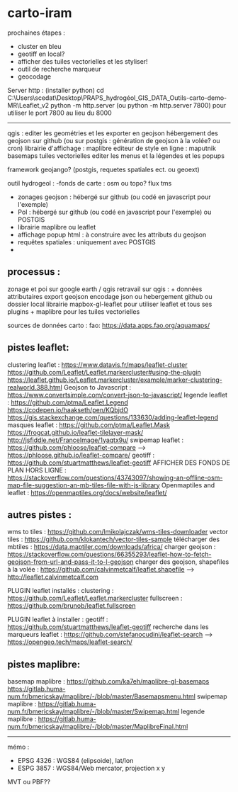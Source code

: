 # carto-iram
prochaines étapes :
- cluster en bleu
- geotiff en local?
- afficher des tuiles vectorielles et les styliser!
- outil de recherche marqueur
- geocodage

Server http :
(installer python)
cd C:\Users\scedat\Desktop\PRAPS_hydrogéol\_GIS_DATA\_Outils-carto-demo-MR\Leaflet_v2
python -m http.server
(ou python -m http.server 7800) pour utiliser le port 7800 au lieu du 8000

-------------------
qgis : editer les geométries et les exporter en geojson
hébergement des geojson sur github (ou sur postgis : génération de geojson à la volée? ou cron)
librairie d'affichage : maplibre
editeur de style en ligne : maputnik
basemaps tuiles vectorielles
editer les menus et la légendes et les popups

framework geojango? (postgis, requetes spatiales ect. ou geoext)


outil hydrogeol :
-fonds de carte : osm ou topo? flux tms
- zonages geojson : hébergé sur github (ou codé en javascript pour l'exemple)
- PoI : hébergé sur github (ou codé en javascript pour l'exemple) ou POSTGIS
- librairie maplibre ou leaflet
- affichage popup html : à construire avec les attributs du geojson
- requêtes spatiales : uniquement avec POSTGIS
- 


processus : 
-------------
zonage et poi sur google earth / qgis
retravail sur qgis : + données attributaires
export geojson
encodage json ou hebergement github ou dossier local
librairie mapbox-gl-leaflet pour utiliser leaflet et tous ses plugins + maplibre pour les tuiles vectorielles


sources de données carto :
fao: https://data.apps.fao.org/aquamaps/



pistes leaflet:
--------------
clustering leaflet : 
	https://www.datavis.fr/maps/leaflet-cluster
	https://github.com/Leaflet/Leaflet.markercluster#using-the-plugin
	https://leaflet.github.io/Leaflet.markercluster/example/marker-clustering-realworld.388.html
Geojson to Javascript : https://www.convertsimple.com/convert-json-to-javascript/
legende leaflet : 
	https://github.com/ptma/Leaflet.Legend
	https://codepen.io/haakseth/pen/KQbjdO
	https://gis.stackexchange.com/questions/133630/adding-leaflet-legend
masques leaflet : 
	https://github.com/ptma/Leaflet.Mask
	https://frogcat.github.io/leaflet-tilelayer-mask/
	http://jsfiddle.net/FranceImage/1yaqtx9u/
swipemap leaflet :
https://github.com/phloose/leaflet-compare --> https://phloose.github.io/leaflet-compare/
geotiff : 
https://github.com/stuartmatthews/leaflet-geotiff
AFFICHER DES FONDS DE PLAN HORS LIGNE : https://stackoverflow.com/questions/43743097/showing-an-offline-osm-map-file-suggestion-an-mb-tiles-file-with-js-library
Openmaptiles and leaflet : https://openmaptiles.org/docs/website/leaflet/


autres pistes :
---------------------
wms to tiles : https://github.com/lmikolajczak/wms-tiles-downloader
vector tiles : https://github.com/klokantech/vector-tiles-sample
télécharger des mbtiles : https://data.maptiler.com/downloads/africa/
charger geojson : https://stackoverflow.com/questions/66355293/leaflet-how-to-fetch-geojson-from-url-and-pass-it-to-l-geojson
charger des geojson, shapefiles à la volée : 
https://github.com/calvinmetcalf/leaflet.shapefile --> http://leaflet.calvinmetcalf.com


PLUGIN leaflet installés : 
clustering : https://github.com/Leaflet/Leaflet.markercluster
fullscreen : https://github.com/brunob/leaflet.fullscreen

PLUGIN leaflet à installer : 
geotiff : https://github.com/stuartmatthews/leaflet-geotiff
recherche dans les marqueurs leaflet : https://github.com/stefanocudini/leaflet-search  --> https://opengeo.tech/maps/leaflet-search/

pistes maplibre:
--------------
basemap maplibre : 
	https://github.com/ka7eh/maplibre-gl-basemaps
	https://gitlab.huma-num.fr/bmericskay/maplibre/-/blob/master/Basemapsmenu.html
swipemap maplibre :
	https://gitlab.huma-num.fr/bmericskay/maplibre/-/blob/master/Swipemap.html
legende maplibre : 
	https://gitlab.huma-num.fr/bmericskay/maplibre/-/blob/master/MaplibreFinal.html



------------
mémo :
* EPSG 4326 : WGS84 (elipsoide), lat/lon
* ESPG 3857 : WGS84/Web mercator, projection x y

MVT ou PBF??
